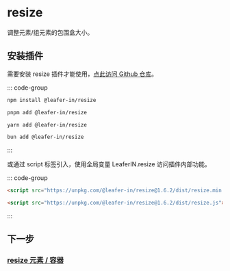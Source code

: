 # resize

调整元素/组元素的包围盒大小。

## 安装插件

需要安装 resize 插件才能使用，[点此访问 Github 仓库](https://github.com/leaferjs/leafer-in/tree/main/packages/resize)。

::: code-group

```sh [npm]
npm install @leafer-in/resize
```

```sh [pnpm]
pnpm add @leafer-in/resize
```

```sh [yarn]
yarn add @leafer-in/resize
```

```sh [bun]
bun add @leafer-in/resize
```

:::

或通过 script 标签引入，使用全局变量 LeaferIN.resize 访问插件内部功能。

::: code-group

```html [resize.min]
<script src="https://unpkg.com/@leafer-in/resize@1.6.2/dist/resize.min.js"></script>
```

```html [resize]
<script src="https://unpkg.com/@leafer-in/resize@1.6.2/dist/resize.js"></script>
```

<!-- https://unpkg.com 无法访问时，可替换为 https://cdn.jsdelivr.net/npm -->

:::

## 下一步

### [resize 元素 / 容器](/reference/UI/resize.md)
